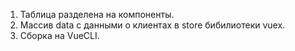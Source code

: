 1. Таблица разделена на компоненты. 
2. Массив data с данными о клиентах в store бибилиотеки vuex.
3. Сборка на VueCLI.